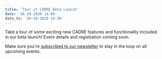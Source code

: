 ```yaml
---
title: 'Tour of CADRE Beta Launch'
date: '26-10-2020 14:00'
date_to: '26-10-2020 14:30'
---
```


Take a tour of some exciting new CADRE features and functionality included in our beta launch! Event details and registration coming soon.

Make sure you're [subscribed to our newsletter](https://cadre.iu.edu/news-and-events) to stay in the loop on all upcoming events.